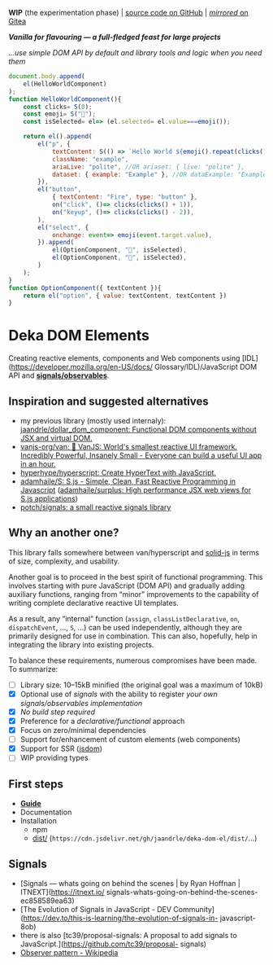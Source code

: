 **WIP** (the experimentation phase)
| [source code on GitHub](https://github.com/jaandrle/deka-dom-el)
| [*mirrored* on Gitea](https://gitea.jaandrle.cz/jaandrle/deka-dom-el)

***Vanilla for flavouring — a full-fledged feast for large projects***

*…use simple DOM API by default and library tools and logic when you need them*

```javascript
document.body.append(
	el(HelloWorldComponent)
);
function HelloWorldComponent(){
	const clicks= S(0);
	const emoji= S("🚀");
	const isSelected= el=> (el.selected= el.value===emoji());

	return el().append(
		el("p", {
			textContent: S(() => `Hello World ${emoji().repeat(clicks())}`),
			className: "example",
			ariaLive: "polite", //OR ariaset: { live: "polite" },
			dataset: { example: "Example" }, //OR dataExample: "Example",
		}),
		el("button",
			{ textContent: "Fire", type: "button" },
			on("click", ()=> clicks(clicks() + 1)),
			on("keyup", ()=> clicks(clicks() - 2)),
		),
		el("select", {
			onchange: event=> emoji(event.target.value),
		}).append(
			el(OptionComponent, "🎉", isSelected),
			el(OptionComponent, "🚀", isSelected),
		)
	);
}
function OptionComponent({ textContent }){
	return el("option", { value: textContent, textContent })
}
```
# Deka DOM Elements
Creating reactive elements, components and Web components using [IDL](https://developer.mozilla.org/en-US/docs/
Glossary/IDL)/JavaScript DOM API and [**signals/observables**](#signals).

## Inspiration and suggested alternatives
- my previous library (mostly used internaly): [jaandrle/dollar_dom_component: Functional DOM components without
JSX and virtual DOM.](https://github.com/jaandrle/dollar_dom_component)
- [vanjs-org/van: 🍦 VanJS: World's smallest reactive UI framework. Incredibly Powerful, Insanely Small -
Everyone can build a useful UI app in an hour.](https://github.com/vanjs-org/van)
- [hyperhype/hyperscript: Create HyperText with JavaScript.](https://github.com/hyperhype/hyperscript)
- [adamhaile/S: S.js - Simple, Clean, Fast Reactive Programming in Javascript](https://github.com/adamhaile/S)
([adamhaile/surplus: High performance JSX web views for S.js applications](https://github.com/adamhaile/surplus))
- [potch/signals: a small reactive signals library](https://github.com/potch/signals)

## Why an another one?
This library falls somewhere between van/hyperscript and [solid-js](https://github.com/solidjs/solid) in terms of size,
complexity, and usability.

Another goal is to proceed in the best spirit of functional programming. This involves starting with
pure JavaScript (DOM API) and gradually adding auxiliary functions, ranging from “minor” improvements
to the capability of writing complete declarative reactive UI templates.

As a result, any “internal” function (`assign`, `classListDeclarative`, `on`, `dispatchEvent`, …, `S`, …)
can be used independently, although they are primarily designed for use in combination.  This can also,
hopefully, help in integrating the library into existing projects.

To balance these requirements, numerous compromises have been made. To summarize:
- [ ] Library size: 10–15kB minified (the original goal was a maximum of 10kB)
- [x] Optional use of *signals* with the ability to register *your own signals/observables implementation*
- [x] *No build step required*
- [x] Preference for a *declarative/functional* approach
- [x] Focus on zero/minimal dependencies
- [ ] Support for/enhancement of custom elements (web components)
- [x] Support for SSR ([jsdom](https://github.com/jsdom/jsdom))
- [ ] WIP providing types

## First steps
- [**Guide**](https://jaandrle.github.io/deka-dom-el)
- Documentation
- Installation
	- npm
	- [dist/](dist/) (`https://cdn.jsdelivr.net/gh/jaandrle/deka-dom-el/dist/`…)

## Signals
- [Signals — whats going on behind the scenes | by Ryan Hoffnan | ITNEXT](https://itnext.io/
signals-whats-going-on-behind-the-scenes-ec858589ea63)
- [The Evolution of Signals in JavaScript - DEV Community](https://dev.to/this-is-learning/the-evolution-of-signals-in-
javascript-8ob)
- there is also [tc39/proposal-signals: A proposal to add signals to JavaScript.](https://github.com/tc39/proposal-
signals)
- [Observer pattern - Wikipedia](https://en.wikipedia.org/wiki/Observer_pattern)
